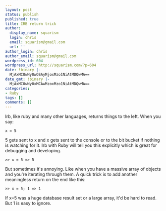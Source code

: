 ```yaml
---
layout: post
status: publish
published: true
title: IRB return trick
author:
  display_name: squarism
  login: chris
  email: squarism@gmail.com
  url: ''
author_login: chris
author_email: squarism@gmail.com
wordpress_id: 604
wordpress_url: http://squarism.com/?p=604
date: !binary |-
  MjAxMC0wNy0wOSAyMjoxMzo1NiAtMDQwMA==
date_gmt: !binary |-
  MjAxMC0wNy0xMCAwMzoxMzo1NiAtMDQwMA==
categories:
- Ruby
tags: []
comments: []
---
```

Irb, like ruby and many other languages, returns things to the left.  When you say:

`x = 5`

5 gets sent to x and x gets sent to the console or to the bit bucket if nothing is watching for it.  Irb with Ruby will tell you this explicitly which is great for debugging and developing.

`>> x = 5
=> 5`

But sometimes it's annoying.  Like when you have a massive array of objects and you're iterating through them.  A quick trick is to add another meaningless return on the end like this:

`>> x = 5; 1
=> 1`

If x=5 was a huge database result set or a large array, it'd be hard to read.  But 1 is easy to ignore.